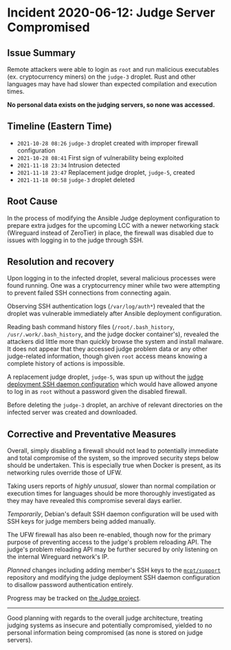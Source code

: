 # Incident 2020-06-12: Judge Server Compromised

## Issue Summary
Remote attackers were able to login as `root` and run malicious executables (ex. cryptocurrency miners) on the `judge-3` droplet. Rust and other languages may have had slower than expected compilation and execution times.

**No personal data exists on the judging servers, so none was accessed.**

## Timeline (Eastern Time)
- `2021-10-28 08:26` `judge-3` droplet created with improper firewall configuration
- `2021-10-28 08:41` First sign of vulnerability being exploited
- `2021-11-18 23:34` Intrusion detected
- `2021-11-18 23:47` Replacement judge droplet, `judge-5`, created
- `2021-11-18 00:58` `judge-3` droplet deleted

## Root Cause
In the process of modifying the Ansible Judge deployment configuration to prepare extra judges for the upcoming LCC with a newer networking stack (Wireguard instead of ZeroTier) in place, the firewall was disabled due to issues with logging in to the judge through SSH.

## Resolution and recovery
Upon logging in to the infected droplet, several malicious processes were found running. One was a cryptocurrency miner while two were attempting to prevent failed SSH connections from connecting again.

Observing SSH authentication logs (`/var/log/auth*`) revealed that the droplet was vulnerable immediately after Ansible deployment configuration.

Reading bash command history files (`/root/.bash_history`, `/usr/.work/.bash_history`, and the judge docker container's), revealed the attackers did little more than quickly browse the system and install malware. It does not appear that they accessed judge problem data or any other judge-related information, though given `root` access means knowing a complete history of actions is impossible.

A replacement judge droplet, `judge-5`, was spun up without the [judge deployment SSH daemon configuration](https://github.com/mcpt/support/blob/6b4ac8d5542adb802dca700eb92638abfdf852bf/deployment/config/ssh/sshd_config) which would have allowed anyone to log in as `root` without a password given the disabled firewall.

Before deleting the `judge-3` droplet, an archive of relevant directories on the infected server was created and downloaded.

## Corrective and Preventative Measures

Overall, simply disabling a firewall should not lead to potentially immediate and total compromise of the system, so the improved security steps below should be undertaken. This is especially true when Docker is present, as its networking rules override those of UFW.

Taking users reports of *highly unusual*, slower than normal compilation or execution times for languages should be more thoroughly investigated as they may have revealed this compromise several days earlier.

*Temporarily*, Debian's default SSH daemon configuration will be used with SSH keys for judge members being added manually.

The UFW firewall has also been re-enabled, though now for the primary purpose of preventing access to the judge's problem reloading API. The judge's problem reloading API may be further secured by only listening on the internal Wireguard network's IP.

*Planned* changes including adding member's SSH keys to the [`mcpt/support`](https://github.com/mcpt/support) repository and modifying the judge deployment SSH daemon configuration to disallow password authentication entirely.

Progress may be tracked on [the Judge project](https://github.com/orgs/mcpt/projects/2).

---

Good planning with regards to the overall judge architecture, treating judging systems as insecure and potentially compromised, yielded to no personal information being compromised (as none is stored on judge servers).
